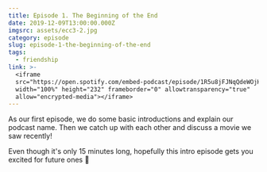 ```yaml
---
title: Episode 1. The Beginning of the End
date: 2019-12-09T13:00:00.000Z
imgsrc: assets/ecc3-2.jpg
category: episode
slug: episode-1-the-beginning-of-the-end
tags:
  - friendship
link: >-
  <iframe
  src="https://open.spotify.com/embed-podcast/episode/1R5u8jFJNqQdeWOjHBvvnc"
  width="100%" height="232" frameborder="0" allowtransparency="true"
  allow="encrypted-media"></iframe>
---
```

As our first episode, we do some basic introductions and explain our podcast name. Then we catch up with each other and discuss a movie we saw recently!

Even though it's only 15 minutes long, hopefully this intro episode gets you excited for future ones 🤩
